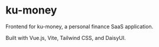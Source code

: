 # ku-money

Frontend for ku-money, a personal finance SaaS application.

Built with Vue.js, Vite, Tailwind CSS, and DaisyUI.
